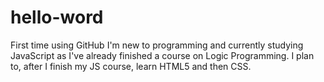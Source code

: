 # hello-word
First time using GitHub
I'm new to programming and currently studying JavaScript as I've already finished a course on Logic Programming. I plan to, after I finish my JS course, learn HTML5 and then CSS.
